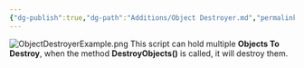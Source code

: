 ```yaml
---
{"dg-publish":true,"dg-path":"Additions/Object Destroyer.md","permalink":"/additions/object-destroyer/","noteIcon":""}
---
```


![ObjectDestroyerExample.png](/img/user/img/ObjectDestroyerExample.png)
This script can hold multiple **Objects To Destroy**, when the method **DestroyObjects()** is called, it will destroy them.